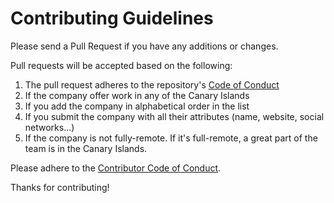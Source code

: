 # Contributing Guidelines

Please send a Pull Request if you have any additions or changes.

Pull requests will be accepted based on the following:

1. The pull request adheres to the repository's [Code of Conduct](/CODE_OF_CONDUCT.md)
1. If the company offer work in any of the Canary Islands
1. If you add the company in alphabetical order in the list
1. If you submit the company with all their attributes (name, website, social networks...)
1. If the company is not fully-remote. If it's full-remote, a great part of the team is in the Canary Islands.

Please adhere to the [Contributor Code of Conduct](/CODE_OF_CONDUCT.md).

Thanks for contributing!
